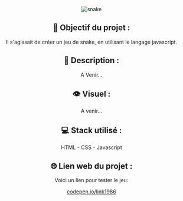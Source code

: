 <div align=center><img src="https://user-images.githubusercontent.com/27373255/146454216-a288c631-34df-42cf-93d1-ac4846087313.png" alt="snake"/></div>
<h2 align=center>🎯 Objectif du projet :</h2>
<p align=center>Il s'agissait de créer un jeu de snake, en utilisant le langage javascript.</p>

<h2 align=center>📝 Description :</h2>

<p align=center>
A Venir...
</p>

<h2 align=center>👁️ Visuel :</h2>
<div align=center>A venir...</div>

<h2 align=center>💻 Stack utilisé :</h2>

<p align=center>HTML - CSS - Javascript</p>

<h2 align=center>🌐 Lien web du projet :</h2>

<p align=center>Voici un lien pour tester le jeu:
<div align=center>
  <a title="https://codepen.io/Link1986/pen/ZmoWqL" role="link" target="_blank" class="text-bold" rel="noopener noreferrer" href="https://codepen.io/Link1986/pen/ZmoWqL">codepen.io/link1986
</div>
</p>
